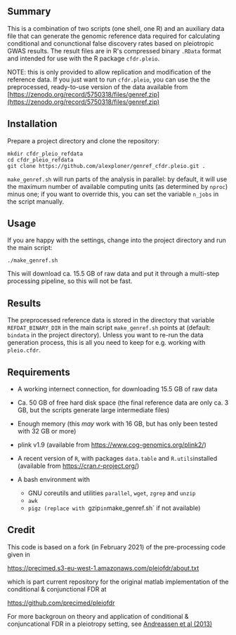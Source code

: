 ## Summary

This is a combination of two scripts (one shell, one R) and an auxiliary data file that can generate 
the genomic reference data required for calculating conditional and conunctional false discovery rates 
based on pleiotropic GWAS results. The result files are in R's compressed binary `.RData` format and
intended for use with the R package `cfdr.pleio`.

NOTE: this is only provided to allow replication and modification of the reference data. If you just want to
run `cfdr.pleio`, you can use the the preprocessed, ready-to-use version of the data available from
[https://zenodo.org/record/5750318/files/genref.zip](https://zenodo.org/record/5750318/files/genref.zip)

## Installation

Prepare a project directory and clone the repository:
```
mkdir cfdr_pleio_refdata
cd cfdr_pleio_refdata
git clone https://github.com/alexploner/genref_cfdr.pleio.git .
```

`make_genref.sh` will run parts of the analysis in parallel: by default, it will use the maximum number
of available computing units (as determined by `nproc`) minus one; if you want to override this, you can set the 
variable `n_jobs` in the script manually. 

## Usage

If you are happy with the settings, change into the project directory and run the main script:
```
./make_genref.sh
```

This will download ca. 15.5 GB of raw data and put it through a multi-step processing pipeline, so this 
will not be fast. 

## Results

The preprocessed reference data is stored in the directory that variable `REFDAT_BINARY_DIR` in the main
script `make_genref.sh` points at (default: `bindata` in the project directory). Unless you want to re-run 
the data generation process, this is all you need to keep for e.g. working with `pleio.cfdr`. 


## Requirements

* A working internect connection, for downloading 15.5 GB of raw data
* Ca. 50 GB of free hard disk space (the final reference data are only ca. 3 GB, but the scripts generate large intermediate files) 
* Enough memory (this _may_ work with 16 GB, but has only been tested with 32 GB or more)
* plink v1.9  (available from https://www.cog-genomics.org/plink2/)
* A recent version of `R`, with packages `data.table` and `R.utils`installed (available from  https://cran.r-project.org/)
* A bash environment with 

    * GNU coreutils and utilities `parallel`, `wget`, `zgrep` and `unzip` 
    * `awk`
    * `pigz (replace with `gzip` in `make_genref.sh` if not available)


## Credit

This code is based on a fork (in February 2021) of the pre-processing code given in 

https://precimed.s3-eu-west-1.amazonaws.com/pleiofdr/about.txt

which is part  current repository for the original matlab implementation
of the conditional & conjunctional FDR at 

https://github.com/precimed/pleiofdr

For more backgroun on theory and application of conditional & conjuncational FDR in
a pleiotropy setting, see [Andreassen et al (2013)](https://www.ncbi.nlm.nih.gov/pmc/articles/pmid/23375658/)


